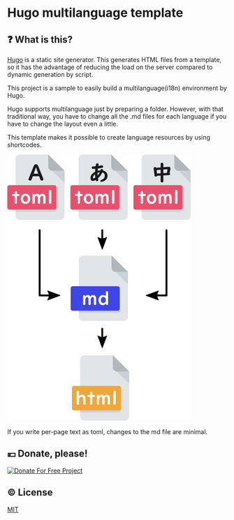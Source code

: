 # Hugo multilanguage template

## :question: What is this?
[Hugo](https://gohugo.io/) is a static site generator. This generates HTML files from a template, so it has the advantage of reducing the load on the server compared to dynamic generation by script.

This project is a sample to easily build a multilanguage(i18n) environment by Hugo.

Hugo supports multilanguage just by preparing a folder. However, with that traditional way, you have to change all the .md files for each language if you have to change the layout even a little.

This template makes it possible to create language resources by using shortcodes.

![Template image](conv.png)

If you write per-page text as toml, changes to the md file are minimal.

## :yen: Donate, please!
[![Donate For Free Project](https://www.tnksoft.com/donate/donate.svg "Donate For Free Project")](https://www.tnksoft.com/donate/?lang=en)

## :copyright: License
[MIT](http://opensource.org/licenses/MIT)
